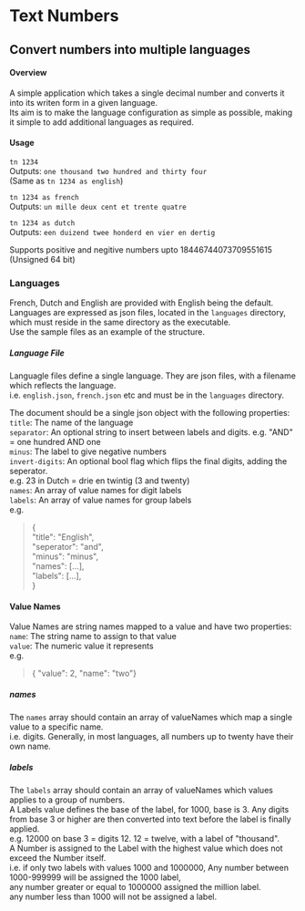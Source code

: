 # Text Numbers
## Convert numbers into multiple languages 
#### Overview
A simple application which takes a single decimal number and converts it into its writen form in a given language.  
Its aim is to make the language configuration as simple as possible, making it simple to add additional languages as required.  
  
#### Usage
`tn 1234`  
Outputs: `one thousand two hundred and thirty four`  
(Same as `tn 1234 as english`)  

`tn 1234 as french`  
Outputs: `un mille deux cent et trente quatre`  

`tn 1234 as dutch`  
Outputs: `een duizend twee honderd en vier en dertig`

Supports positive and negitive numbers upto 18446744073709551615 (Unsigned 64 bit)  

### Languages
French, Dutch and English are provided with English being the default.  
Languages are expressed as json files, located in the `languages` directory, which must reside in the same directory as the executable.  
Use the sample files as an example of the structure.  
  
##### Language File
Languagle files define a single language.  They are json files, with a filename which reflects the language.  
i.e. `english.json`, `french.json` etc and must be in the `languages` directory.
  
The document should be a single json object with the following properties:  
`title`:   The name of the language  
`separator`: An optional string to insert between labels and digits. e.g. "AND" = one hundred AND one  
`minus`: The label to give negative numbers   
`invert-digits`:  An optional bool flag which flips the final digits, adding the seperator.  
e.g. 23 in Dutch = drie en twintig  (3 and twenty)  
`names`: An array of value names  for digit labels  
`labels`: An array of value names for group labels  
e.g.
>{  
    "title": "English",  
    "seperator": "and",  
    "minus": "minus",  
    "names": [...],  
    "labels": [...],  
}

#### Value Names
Value Names are string names mapped to a value and have two properties:  
`name`: The string name to assign to that value  
`value`: The numeric value it represents   
e.g.  
>{ "value": 2, "name": "two"}  

##### names
The `names` array should contain an array of valueNames which map a single value to a specific name.  
i.e. digits.  Generally, in most languages, all numbers up to twenty have their own name.  
  
##### labels
The `labels` array should contain an array of valueNames 
which values applies to a group of numbers.  
A Labels value defines the base of the label, for 1000, base is 3.
Any digits from base 3 or higher are then converted into text before the
label is finally applied.  
e.g. 12000 on base 3 = digits 12. 12 = twelve, with a label of "thousand".  
A Number is assigned to the Label with the highest value which does not exceed the Number itself.  
i.e. if only two labels with values 1000 and 1000000,
Any number between 1000-999999 will be assigned the 1000 label,  
any number greater or equal to 1000000 assigned the million label.  
any number less than 1000 will not be assigned a label.

